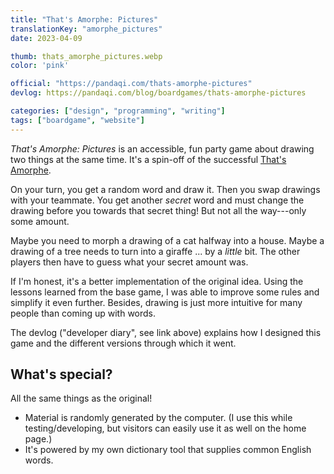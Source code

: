 ```yaml
---
title: "That's Amorphe: Pictures"
translationKey: "amorphe_pictures"
date: 2023-04-09

thumb: thats_amorphe_pictures.webp
color: 'pink'

official: "https://pandaqi.com/thats-amorphe-pictures"
devlog: https://pandaqi.com/blog/boardgames/thats-amorphe-pictures

categories: ["design", "programming", "writing"]
tags: ["boardgame", "website"]
---
```


_That's Amorphe: Pictures_ is an accessible, fun party game about drawing two things at the same time. It's a spin-off of the successful [That's Amorphe](/en/design/thats-amorphe).

On your turn, you get a random word and draw it. Then you swap drawings with your teammate. You get another _secret_ word and must change the drawing before you towards that secret thing! But not all the way---only some amount. 

Maybe you need to morph a drawing of a cat halfway into a house. Maybe a drawing of a tree needs to turn into a giraffe ... by a _little_ bit. The other players then have to guess what your secret amount was.

If I'm honest, it's a better implementation of the original idea. Using the lessons learned from the base game, I was able to improve some rules and simplify it even further. Besides, drawing is just more intuitive for many people than coming up with words.

The devlog ("developer diary", see link above) explains how I designed this game and the different versions through which it went.

## What's special?

All the same things as the original!

* Material is randomly generated by the computer. (I use this while testing/developing, but visitors can easily use it as well on the home page.)
* It's powered by my own dictionary tool that supplies common English words.

